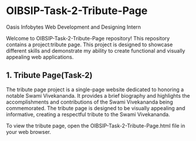 # OIBSIP-Task-2-Tribute-Page
Oasis Infobytes Web Development and Designing Intern


Welcome to OIBSIP-Task-2-Tribute-Page repository! This repository contains a project:tribute page. This project is designed to showcase different skills and demonstrate my ability to create functional and visually appealing web applications.
## 1. Tribute Page(Task-2)
The tribute page project is a single-page website dedicated to honoring a notable Swami Vivekananda. It provides a brief biography and highlights the accomplishments and contributions of the Swami Vivekananda being commemorated. The tribute page is designed to be visually appealing and informative, creating a respectful tribute to the Swami Vivekananda.

To view the tribute page, open the OIBSIP-Task-2-Tribute-Page.html file in your web browser.
